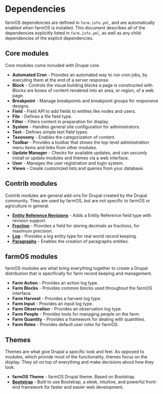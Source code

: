 # Dependencies

farmOS dependencies are defined in `farm.info.yml`, and are automatically
enabled when farmOS is installed. This document describes all of the
dependencies explicitly listed in `farm.info.yml`, as well as any child
dependencies of the explicit dependencies.

## Core modules

Core modules come included with Drupal core.

* **Automated Cron** - Provides an automated way to run cron jobs, by executing
  them at the end of a server response.
* **Block** - Controls the visual building blocks a page is constructed with.
  Blocks are boxes of content rendered into an area, or region, of a web page.
* **Breakpoint** - Manage breakpoints and breakpoint groups for responsive
  designs.
* **Field** - Field API to add fields to entities like nodes and users.
* **File** - Defines a file field type.
* **Filter** - Filters content in preparation for display.
* **System** - Handles general site configuration for administrators.
* **Text** - Defines simple text field types.
* **Taxonomy** - Enables the categorization of content.
* **Toolbar** - Provides a toolbar that shows the top-level administration menu
  items and links from other modules.
* **Update Manager** - Checks for available updates, and can securely install
  or update modules and themes via a web interface.
* **User** - Manages the user registration and login system.
* **Views** - Create customized lists and queries from your database.

## Contrib modules

Contrib modules are general add-ons for Drupal created by the Drupal community.
They are used by farmOS, but are not specific to farmOS or agriculture in
general.

* **[Entity Reference Revisions](https://www.drupal.org/project/Entity_reference_revisions)** -
  Adds a Entity Reference field type with revision support.
* **[Fraction](https://www.drupal.org/project/fraction)** - Provides a field
  for storing decimals as fractions, for maximum precision.
* **[Log](https://www.drupal.org/project/log)** - Provides a log entity type
  for real world record keeping.
* **[Paragraphs](https://www.drupal.org/project/paragraphs)** - Enables the
  creation of paragraphs entities.

## farmOS modules

farmOS modules are what bring everything together to create a Drupal
distribution that is specifically for farm record keeping and management.

* **Farm Action** - Provides an action log type.
* **Farm Blocks** - Provides common blocks used throughout the farmOS
  interface.
* **Farm Harvest** - Provides a harvest log type.
* **Farm Input** - Provides an input log type.
* **Farm Observation** - Provides an observation log type.
* **Farm People** - Provides tools for managing people on the farm.
* **Farm Quantity** - Provides a framework for dealing with quantities.
* **Farm Roles** - Provides default user roles for farmOS.

## Themes

Themes are what give Drupal a specific look and feel. As opposed to modules,
which provide most of the functionality, themes focus on the display. They sit
on top of everything and make decisions about how they look.

* **farmOS Theme** - farmOS Drupal theme. Based on Bootstrap.
* **[Bootstrap](https://www.drupal.org/project/bootstrap)** - Built to use
Bootstrap, a sleek, intuitive, and powerful front-end framework for faster and
easier web development.
